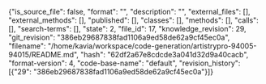 {"is_source_file": false, "format": "", "description": "", "external_files": [], "external_methods": [], "published": [], "classes": [], "methods": [], "calls": [], "search-terms": [], "state": 2, "file_id": 17, "knowledge_revision": 29, "git_revision": "386eb29687838fad1106a9ed58de62a9cf45ec0a", "filename": "/home/kavia/workspace/code-generation/artistrypro-94005-94015/README.md", "hash": "62df2a67e8cdcde3a041d32d9a40cacb", "format-version": 4, "code-base-name": "default", "revision_history": [{"29": "386eb29687838fad1106a9ed58de62a9cf45ec0a"}]}